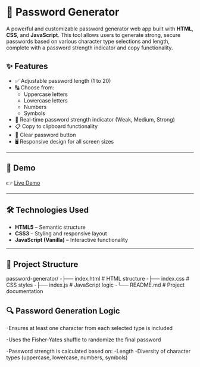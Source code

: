 # 🔐 Password Generator

A powerful and customizable password generator web app built with **HTML**, **CSS**, and **JavaScript**. This tool allows users to generate strong, secure passwords based on various character type selections and length, complete with a password strength indicator and copy functionality.

## ✨ Features

- ✅ Adjustable password length (1 to 20)
- 🔠 Choose from:
  - Uppercase letters
  - Lowercase letters
  - Numbers
  - Symbols
- 💪 Real-time password strength indicator (Weak, Medium, Strong)
- 📋 Copy to clipboard functionality
- 🧼 Clear password button
- 🖥️ Responsive design for all screen sizes

---

## 🚀 Demo

👉 [Live Demo](https://nayabkhan123.github.io/PasswordGenerator/)  

---

## 🛠️ Technologies Used

- **HTML5** – Semantic structure
- **CSS3** – Styling and responsive layout
- **JavaScript (Vanilla)** – Interactive functionality

---

## 📁 Project Structure

password-generator/
-├── index.html # HTML structure
-├── index.css # CSS styles
-├── index.js # JavaScript logic
-└── README.md # Project documentation

## 🔍 Password Generation Logic

-Ensures at least one character from each selected type is included

-Uses the Fisher-Yates shuffle to randomize the final password

-Password strength is calculated based on:
  -Length
  -Diversity of character types (uppercase, lowercase, numbers, symbols)
